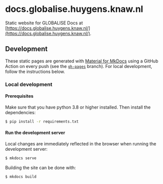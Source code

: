 # docs.globalise.huygens.knaw.nl

Static website for GLOBALISE Docs at [https://docs.globalise.huygens.knaw.nl/](https://docs.globalise.huygens.knaw.nl/).

## Development
These static pages are generated with [Material for MkDocs](https://squidfunk.github.io/mkdocs-material/) using a GitHub Action on every push (see the [`gh-pages`](https://github.com/globalise-huygens/docs.globalise.huygens.knaw.nl/tree/gh-pages) branch). For local development, follow the instructions below.

### Local development

#### Prerequisites

Make sure that you have python 3.8 or higher installed. Then install the dependencies:

```bash
$ pip install -r requirements.txt
```

#### Run the development server

Local changes are immediately reflected in the browser when running the development server:

```bash
$ mkdocs serve
```

Building the site can be done with:

```bash
$ mkdocs build
```



